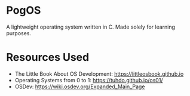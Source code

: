 # PogOS
A lightweight operating system written in C. Made solely for learning purposes.

# Resources Used

- The Little Book About OS Development: https://littleosbook.github.io
- Operating Systems from 0 to 1: https://tuhdo.github.io/os01/
- OSDev: https://wiki.osdev.org/Expanded_Main_Page
